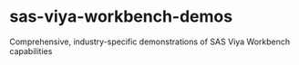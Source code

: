 # sas-viya-workbench-demos
Comprehensive, industry-specific demonstrations of SAS Viya Workbench capabilities
